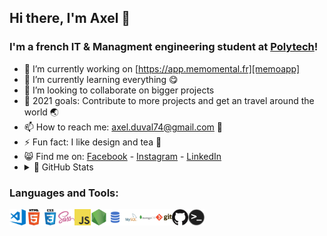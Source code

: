 ## Hi there, I'm Axel 👋

### I'm a french IT & Managment engineering student at [Polytech][polyurl]!

- 🔭 I’m currently working on [https://app.memomental.fr][memoapp]
- 🌱 I’m currently learning everything 😋
- 👯 I’m looking to collaborate on bigger projects
- 🥅 2021 goals: Contribute to more projects and get an travel around the world 🌏
- 📫 How to reach me: axel.duval74@gmail.com 📧
- ⚡ Fun fact: I like design and tea 🍵
- 😸 Find me on: [Facebook][facebookurl] - [Instagram][instaurl] - [LinkedIn][linkedinurl]
- <details>
  <summary>📍 GitHub Stats</summary>
  <img align="left" alt="Axel-Duval GitHub Stats" src="https://github-readme-stats.codestackr.vercel.app/api?username=Axel-Duval&show_icons=true&hide_border=true" />
</details>

### Languages and Tools:

<img align="left" alt="Visual Studio Code" width="26px" src="https://raw.githubusercontent.com/github/explore/80688e429a7d4ef2fca1e82350fe8e3517d3494d/topics/visual-studio-code/visual-studio-code.png" />
<img align="left" alt="HTML5" width="26px" src="https://raw.githubusercontent.com/github/explore/80688e429a7d4ef2fca1e82350fe8e3517d3494d/topics/html/html.png" />
<img align="left" alt="CSS3" width="26px" src="https://raw.githubusercontent.com/github/explore/80688e429a7d4ef2fca1e82350fe8e3517d3494d/topics/css/css.png" />
<img align="left" alt="Sass" width="26px" src="https://raw.githubusercontent.com/github/explore/80688e429a7d4ef2fca1e82350fe8e3517d3494d/topics/sass/sass.png" />
<img align="left" alt="JavaScript" width="26px" src="https://raw.githubusercontent.com/github/explore/80688e429a7d4ef2fca1e82350fe8e3517d3494d/topics/javascript/javascript.png" />
<img align="left" alt="Node.js" width="26px" src="https://raw.githubusercontent.com/github/explore/80688e429a7d4ef2fca1e82350fe8e3517d3494d/topics/nodejs/nodejs.png" />
<img align="left" alt="SQL" width="26px" src="https://raw.githubusercontent.com/github/explore/80688e429a7d4ef2fca1e82350fe8e3517d3494d/topics/sql/sql.png" />
<img align="left" alt="MySQL" width="26px" src="https://raw.githubusercontent.com/github/explore/80688e429a7d4ef2fca1e82350fe8e3517d3494d/topics/mysql/mysql.png" />
<img align="left" alt="MongoDB" width="26px" src="https://raw.githubusercontent.com/github/explore/80688e429a7d4ef2fca1e82350fe8e3517d3494d/topics/mongodb/mongodb.png" />
<img align="left" alt="Git" width="26px" src="https://raw.githubusercontent.com/github/explore/80688e429a7d4ef2fca1e82350fe8e3517d3494d/topics/git/git.png" />
<img align="left" alt="GitHub" width="26px" src="https://raw.githubusercontent.com/github/explore/78df643247d429f6cc873026c0622819ad797942/topics/github/github.png" />
<img align="left" alt="Terminal" width="26px" src="https://raw.githubusercontent.com/github/explore/80688e429a7d4ef2fca1e82350fe8e3517d3494d/topics/terminal/terminal.png" />




[memoapp]: http://www.memomental.io
[polyurl]: https://www.polytech.umontpellier.fr/formation/cycle-ingenieur/informatique-et-gestion
[linkedinurl]: https://www.linkedin.com/in/axel-duval-18893a164/
[facebookurl]: https://www.facebook.com/marmotteaxel/
[instaurl]: https://www.instagram.com/axel.duval/?hl=fr
